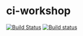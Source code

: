 # ci-workshop
[![Build Status](https://travis-ci.org/vt4a2h/ci-workshop.svg?branch=master)](https://travis-ci.org/vt4a2h/ci-workshop)
[![Build status](https://ci.appveyor.com/api/projects/status/enl1604g3wd5ux82/branch/master?svg=true)](https://ci.appveyor.com/project/vt4a2h/ci-workshop/branch/master)
